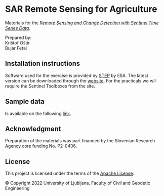 # SAR Remote Sensing for Agriculture

Materials for the [*Remote Sensing and Change Detection with Sentinel Time Series Data*](https://geoclassroom.fgg.uni-lj.si/course/view.php?id=13).

Prepared by:  
Krištof Oštir  
Bujar Fetai

## Installation instructions
Software used for the exercise is provided by [STEP](https://step.esa.int/main/) by ESA. The latest version can be downloaded through the [website](https://step.esa.int/main/download/snap-download/). For the practicals we will require the Sentinel Toolboxes from the site.

## Sample data
Is available on the following [link](https://unilj-my.sharepoint.com/:f:/g/personal/bfetai_fgg_uni-lj_si/Eo-quoAjKetCnhf0ixvZEc8Bsho_DUU-pJbMdFmTdThJUQ?e=ZYYCjp). 


## Acknowledgment

Preparation of the materials was part financed by the Slovenian Research Agency core funding No. P2-0406.

## License
This project is licensed under the terms of the [Apache License](LICENSE).

© Copyright 2022 University of Ljubljana, Faculty of Civil and Geodetic Engineering